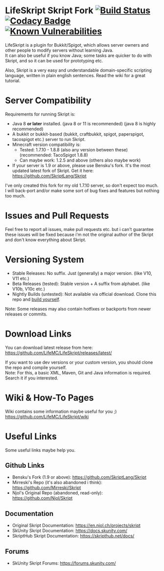# LifeSkript Skript Fork [![Build Status](https://travis-ci.org/LifeMC/LifeSkript.svg?branch=master)](https://travis-ci.org/LifeMC/LifeSkript) [![Codacy Badge](https://api.codacy.com/project/badge/Grade/42c5db206def479d8b31f8430203034f)](https://app.codacy.com/app/TheDGOfficial/LifeSkript?utm_source=github.com&utm_medium=referral&utm_content=LifeMC/LifeSkript&utm_campaign=Badge_Grade_Dashboard) [![Known Vulnerabilities](https://snyk.io/test/github/LifeMC/LifeSkript/badge.svg)](https://snyk.io/test/github/LifeMC/LifeSkript)
LifeSkript is a plugin for Bukkit/Spigot, which allows server owners and other people to modify servers without learning Java.<br />
It can also be useful if you know Java; some tasks are quicker to do with Skript, and so it can be used for prototyping etc.

Also, Skript is a very easy and understandable domain-specific scripting language, written in plain english sentences. Read the wiki for a great tutorial.

# Server Compatibility
Requirements for running Skript is:
- Java 8 **or later** installed. (java 8 or 11 is recommended) (java 8 is highly recommended)
- A bukkit or bukkit-based (bukkit, craftbukkit, spigot, paperspigot, tacospigot etc.) server to run Skript.
- Minecraft version compatibility is:
  - Tested: 1.7.10 - 1.8.8 (also any version between these) (recommended: TacoSpigot 1.8.8)
  - Can maybe work: 1.2.5 and above (others also maybe work)
- If your server is 1.9 or above, please use Bensku's fork. It's the most updated latest fork of Skript. Get it here: https://github.com/SkriptLang/Skript

I've only created this fork for my old 1.7.10 server, so don't expect too much. I will back-port and/or make some sort of bug fixes and features but nothing too much.

# Issues and Pull Requests
Feel free to report all issues, make pull requests etc. but i can't guarantee these issues will be fixed because i'm not the original
author of the Skript and don't know everything about Skript.

# Versioning System
* Stable Releases: No suffix. Just (generally) a major version. (like V10, V11 etc.)
* Beta Releases (tested): Stable version + A suffix from alphabet. (like V10b, V10c etc.)
* Nightly Builds (untested): Not available via official download. Clone this repo and <a href="https://github.com/LifeMC/LifeSkript/wiki/%5BProject-Tutorial%5D-How-to-build-the-project-yourself">build yourself</a>.

Note: Some releases may also contain hotfixes or backports from newer releases or commits.

# Download Links
You can download latest release from here:<br />
https://github.com/LifeMC/LifeSkript/releases/latest/

If you want to use dev versions or your custom version, you should clone the repo and compile yourself.<br />
Note: For this, a basic XML, Maven, Git and Java information is required. Search it if you interested.

# Wiki & How-To Pages
Wiki contains some information maybe useful for you ;)<br />
https://github.com/LifeMC/LifeSkript/wiki

# Useful Links
Some useful links maybe help you.

## Github Links
- Bensku's Fork (1.9 or above): https://github.com/SkriptLang/Skript
- Mirreski's Repo (it's also abandoned i think): https://github.com/Mirreski/Skript
- Njol's Original Repo (abandoned, read-only): https://github.com/Njol/Skript

## Documentation
- Original Skript Documentation: https://en.njol.ch/projects/skript
- SkUnity Skript Documentation: https://docs.skunity.com/
- SkriptHub Skript Documentation: https://skripthub.net/docs/

## Forums
- SkUnity Skript Forums: https://forums.skunity.com/
